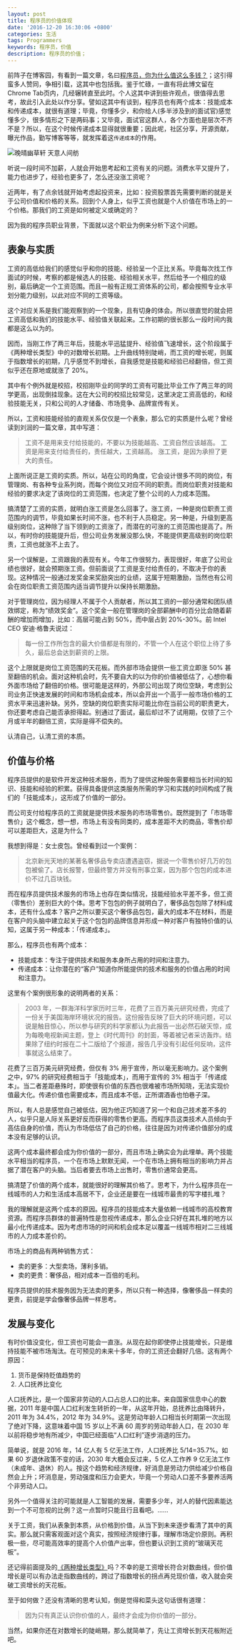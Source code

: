 ```yaml
---
layout: post
title: 程序员的价值体现
date: '2016-12-20 16:30:06 +0800'
categories: 生活
tags: Programmers
keywords: 程序员，价值
description: 程序员的价值；
---
```


前阵子在博客园，有看到一篇文章，名曰[程序员，你为什么值这么多钱？](http://www.cnblogs.com/mindwind/p/6106425.html)；这引得蛮多人赞同，争相引载，这其中也包括我。鉴于忙碌，一直有将此博文留在 Chrome Tab页内，几经辗转直至此时。个人这其中讲到些许观点，很值得去思考，故此引入此处以作分享。譬如这其中有谈到，程序员也有两个成本：技能成本和传递成本，就很有道理；毕竟，你懂多少，和你给人(多半涉及到的面试官)感觉懂多少，很多情形之下是两码事；又毕竟，面试官这群人，各个方面也是层次不齐不是？所以，在这个时候传递成本显得就很重要；因此呢，社区分享，开源贡献，曝光作品，勤写博客等等，就发挥着这`传递成本`的作用。

<img src="//blog.lovejade.cn/assets/images/domineering-tiger.jpg" alt="晚晴幽草轩 天意人间舫">

听说一段时间不加薪，人就会开始思考起和工资有关的问题。消费水平又提升了，能力也进步了，经验也更多了，怎么还没涨工资呢？

近两年，有了点余钱就开始考虑起投资来，比如：投资股票首先需要判断的就是关于公司价值和价格的关系。回到个人身上，似乎工资也就是个人价值在市场上的一个价格。那我们的工资是如何被定义或确定的？

因为我的程序员职业背景，下面就以这个职业为例来分析下这个问题。

## **表象与实质**

工资的高低给我们的感觉似乎和你的技能、经验呈一个正比关系。毕竟每次找工作面试的时候，考察的都是候选人的技能、经验相关水平，然后给予一个相应的级别，最后确定一个工资范围。而且一般有正规工资体系的公司，都会按照专业水平划分能力级别，以此对应不同的工资等级。

这个对应关系是我们能观察到的一个现象，且有切身的体会。所以很直觉的就会把工资高低和我们的技能水平、经验值关联起来。工作初期的很长那么一段时间内我都是这么以为的。

因而，当刚工作了两三年后，技能水平迅猛提升、经验值飞速增长，这个阶段属于《两种增长类型》中的对数增长初期。上升曲线特别陡峭，而工资的增长呢，则属于指数增长的初期，几乎感觉不到增长，自我感觉是技能和经验已经翻倍，但工资似乎还在原地或就涨了 20%。

其中有个例外就是校招，校招刚毕业的同学的工资有可能比毕业工作了两三年的同学更高，出现倒挂现象。这在大公司的校招比较常见，这里决定工资高低的，和经验技能无关，只和公司的人才储备、市场竞争、品牌宣传有关。

所以，工资和技能经验的直观关系仅仅是一个表象，那么它的实质是什么呢？曾经读到刘润的一篇文章，其中写道：

>工资不是用来支付给技能的，不要以为技能越高、工资自然应该越高。
工资是用来支付给责任的，责任越大，工资越高。
涨工资，是因为承担了更大的责任。

上面所说正是工资的实质。所以，站在公司的角度，它会设计很多不同的岗位，有管理岗、有各种专业系列岗，而每个岗位又对应不同的职责。而岗位职责对技能和经验的要求决定了该岗位的工资范围，也决定了整个公司的人力成本范围。

搞清楚了工资的实质，就明白涨工资是怎么回事了。涨工资，一种是岗位职责工资范围内的调节，毕竟如果长时间不涨，也不利于人员稳定。另一种是，升级到更高级别岗位，这种除了当下领到的工资涨了，而潜在的可涨的工资范围也提高了。所以，有时你的技能提升后，但公司业务发展没那么快，不能提供更高级别的岗位职责，工资也就涨不上去了。

另一个误解是，工资跟我的表现有关。今年工作很努力，表现很好，年底了公司业绩也很好，就会预期涨工资。但前面说了工资是支付给责任的，不取决于你的表现。这种情况一般通过发奖金来奖励突出的业绩，这属于短期激励，当然也有公司会在岗位职责工资范围内适当调节提升以保持长期激励。

对于管理岗位，因为经理人不属于个人贡献者，所以其工资的一部分通常和团队绩效绑定，称为“绩效奖金”。这个奖金一般在管理岗的全部薪酬中的百分比会随着薪酬的增加而增加，比如：高层可能占到 50%，而中层占到 20%-30%。前 Intel CEO 安迪·格鲁夫说过：

>每一份工作所包含的最大价值都是有限的，不管一个人在这个职位上待了多久，最后总会达到薪资的上限。

这个上限就是岗位工资范围的天花板。而外部市场会提供一些工资立即涨 50% 甚至翻倍的机会。面对这种机会时，先不要自大的以为你的价值被低估了，心想你看外面市场给了翻倍的价格。很可能是这样的，外部公司出现了岗位空缺，考虑到公司业务正快速发展的时间和市场机会成本，所以会开出一个高于一般市场价格的工资水平来迅速补缺。另外，空缺的岗位职责实际可能比你在当前公司的职责更大，你还要考虑自己能否承担得起。别通过了面试，最后却过不了试用期，仅领了三个月或半年的翻倍工资，实际是得不偿失的。

认清自己，认清工资的本质。

## **价值与价格**

程序员提供的是软件开发这种技术服务，而为了提供这种服务需要相当长时间的知识、技能和经验的积累。获得具备提供这类服务所需的学习和实践的时间构成了我们的「技能成本」，这形成了价值的一部分。

而公司支付给程序员的工资就是提供技术服务的市场零售价。既然提到了「市场零售价」这个概念，想一想，市场上有没有同类的，成本差距不大的商品，零售价却可以差距巨大，这是为什么？

我想到得是：女士皮包。曾经看到过一个案例：

>北京新光天地的某著名奢侈品专卖店遭遇盗窃，据说一个零售价好几万的包包被偷了。店长报警，但最终警方并没有刑事立案，因为那个包包的成本进价不过几百块钱。

而在程序员提供技术服务的市场上也存在类似情况，技能经验水平差不多，但工资（零售价）差别巨大的个体。思考下包包的例子就明白了，奢侈品包包除了材料成本，还有什么成本？客户之所以要买这个奢侈品包包，最大的成本不在材料，而是在客户的头脑中建立起关于这个包包的品牌信息并形成一种对客户有独特价值的认知，这属于另一种成本：「传递成本」。

那么，程序员也有两个成本：

- 技能成本：专注于提供技术和服务本身所占用的时间和注意力。
- 传递成本：让你潜在的“客户”知道你所能提供的技术和服务的价值占用的时间和注意力。

这里有个案例很形象的说明两者的关系：

>2003 年，一群海洋科学家历时三年，花费了三百万美元研究经费，完成了一份关于美国海岸环境状况的报告。这份报告反映了巨大的环境问题，可以说是触目惊心，所以参与研究的科学家都认为此报告一出必然石破天惊，成为每晚电视新闻主题，登上《时代周刊》的封面，等着被记者采访轰炸。结果除了纽约时报在二十二版给了个报道，报告几乎没有引起任何反响，这件事就这么结束了。

花费了三百万美元研究经费，但仅有 3% 用于宣传，所以毫无影响力。这个案例之中，97% 的研究经费相当于「技能成本」，而用于宣传的 3% 相当于「传递成本」。当二者差距悬殊时，即使很有价值的东西也很难被市场所知晓，无法实现价值最大化。传递价值也需要成本，而且成本不低，正所谓酒香也怕巷子深。

所以，有人总是感觉自己被低估，因为他正巧知道了另一个和自己技术差不多的人，似乎只是人际关系更好反而获得的零售价更高。而程序员这类技术人员倾向于高估自身的价值，而认为市场低估了自己的价格，往往是因为对传递价值部分的成本没有足够的认识。

这两个成本最终都会成为你价值的一部分，而且市场上确实会为此埋单。两个技能水平相当的程序员，一个在市场上默默无闻，一个在市场上拥有相当的影响力并占据了潜在客户的头脑。当后者要去市场上出售时，零售价通常会更高。

搞清楚了价值的两个成本，就能很好的理解其价格了。思考下，为什么程序员在一线城市的人力和生活成本高居不下，企业还是要在一线城市最贵的写字楼扎堆？

我的理解就是这两个成本的原因。程序员的技能成本大量依赖一线城市的高校教育资源。而程序员群体的普遍特性是忽视传递成本，那么企业只好在其扎堆的地方以最小化传递成本。因为考虑市场的时间和机会成本足以覆盖一线城市相对二三线城市的人力成本差价的。

市场上的商品有两种销售方式：

- 卖的更多：大型卖场，薄利多销。
- 卖的更贵：奢侈品，相对成本一百倍的毛利。

程序员提供的技术服务因为无法卖的更多，所以只有一种选择，像奢侈品一样卖的更贵，前提是学会像奢侈品牌一样思考。

## **发展与变化**

有时价值没变化，但工资也可能会一直涨。从现在起你即使停止技能增长，只是维持技能不被市场淘汰。在可预见的未来十多年，你的工资还会翻好几倍。这有两个原因：

1. 货币是保持贬值趋势的
2. 人口抚养比变化

人口抚养比，是一个国家非劳动的人口占总人口的比率。来自国家信息中心的数据，2011 年是中国人口红利发生转折的一年，从这年开始，总抚养比由降转升，2011 年为 34.4%，2012 年为 34.9%。这是劳动年龄人口相当长时期第一次出现了绝对下降，这意味着中国 15 岁以上不满 60 周岁的劳动年龄人口，在 2030 年以前将稳步地有所减少，中国已经面临“人口红利”逐步消退的压力。

简单说，就是 2016 年，14 亿人有 5 亿无法工作，人口抚养比 5/14=35.7%。如果 60 岁退休政策不变的话，2030 年大概会反过来，5 亿人工作养 9 亿无法工作（未成年、退休）的人。按这个趋势和经济规律，好消息是劳动力供给减少价格自然会上升；坏消息是，劳动强度和压力会更大，毕竟一个劳动人口差不多要养活两个非劳动人口。

另外一个值得关注的可能就是人工智能的发展，需要多少年，对人的替代因素能达到一个不可忽视的比例？这一点暂时只能且行且看吧。......

关于工资，我们从表象到本质，从价格到价值，从当下到未来逐步看清了其中的真实。那么就只需客观面对这个真实，按照经济规律行事，理解市场定价原则。再积极一些，尽可能高效率的提高个人价值产出率，但也要认识到工资的“玻璃天花板”。

还记得前面提及的[《两种增长类型》](http://mp.weixin.qq.com/s?__biz=MzAxMTEyOTQ5OQ==&mid=2650610717&idx=1&sn=f23d1afadab0c22249eab5f332cd0677&chksm=834c7be9b43bf2ff13e168b25b319348da2f47d9df358721971b47f227322ee293551a6fba6c)吗？不幸的是工资增长符合对数曲线，但价值增长是可以有办法走指数曲线的，跨过了指数增长的拐点再兑现价值，收入就会突破工资增长的天花板。

至于如何做？还没有清晰的思考认知，倒是觉得和菜头这句话很有道理：

>因为只有真正认识你价值的人，最终才会成为你价值的一部分。

当然，如果你还在对数增长的陡峭期，那么就简单了，先让工资增长到天花板附近吧。
